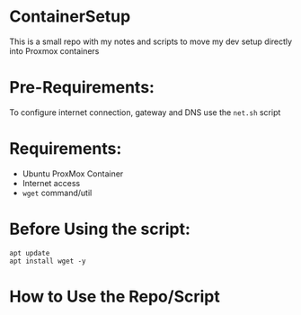 # ContainerSetup
This is a small repo with my notes and scripts to move my dev setup directly into Proxmox containers

# Pre-Requirements:

To configure internet connection, gateway and DNS use the `net.sh` script

# Requirements:
- Ubuntu ProxMox Container
- Internet access
- `wget` command/util

# Before Using the script:

```
apt update
apt install wget -y
```

# How to Use the Repo/Script
